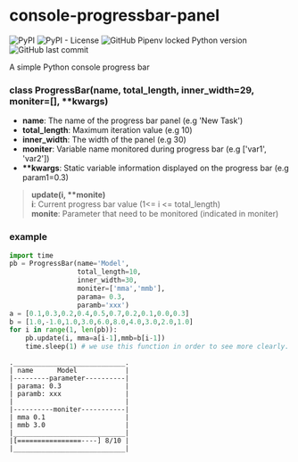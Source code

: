 # console-progressbar-panel
![PyPI](https://img.shields.io/pypi/v/console-progressbar-panel)
![PyPI - License](https://img.shields.io/pypi/l/console-progressbar-panel?style=plastic)
![GitHub Pipenv locked Python version](https://img.shields.io/github/pipenv/locked/python-version/bubblecode/console-progressbar-panel)
![GitHub last commit](https://img.shields.io/github/last-commit/bubblecode/console-progressbar-panel)

A simple Python console progress bar
### class ProgressBar(name, total_length, inner_width=29, moniter=[], **kwargs)
 - **name**: The name of the progress bar panel (e.g 'New Task')
 - **total_length**: Maximum iteration value (e.g 10)
 - **inner_width**: The width of the panel (e.g 30)
 - **moniter**: Variable name monitored during progress bar (e.g ['var1', 'var2'])
 - **\*\*kwargs**: Static variable information displayed on the progress bar (e.g param1=0.3)
> **update(i, \*\*monite)**<br>
> **i**: Current progress bar value (1<= i <= total_length)<br>
> **monite**: Parameter that need to be monitored (indicated in moniter)
### example
```python
import time
pb = ProgressBar(name='Model',
                 total_length=10, 
                 inner_width=30, 
                 moniter=['mma','mmb'], 
                 parama= 0.3, 
                 paramb='xxx')
a = [0.1,0.3,0.2,0.4,0.5,0.7,0.2,0.1,0.0,0.3]
b = [1.0,-1.0,1.0,3.0,6.0,8.0,4.0,3.0,2.0,1.0]
for i in range(1, len(pb)):
    pb.update(i, mma=a[i-1],mmb=b[i-1])
    time.sleep(1) # we use this function in order to see more clearly. 
```
```shell
.____________________________.
| name      Model            |
|---------parameter----------|
| parama: 0.3                |
| paramb: xxx                |
|                            |
|----------moniter-----------|
| mma 0.1                    |
| mmb 3.0                    |
|____________________________|
|[================----] 8/10 |
|____________________________|
```
